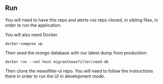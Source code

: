 ## Run

You will need to have this repo and alerts-rss repo cloned, in sibling files, in order to run the application.

You will also need Docker.

```
docker-compose up
```

Then seed the mongo database with our latest dump from production:

```
docker run --net host migrantnewsfilter/seed-db
```

Then clone the newsfilter-ui repo. You will need to follow the instructions there in order to run the UI in development mode.
